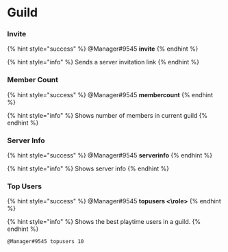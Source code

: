 # Guild

### Invite

{% hint style="success" %}
@Manager\#9545 **invite**
{% endhint %}

{% hint style="info" %}
Sends a server invitation link
{% endhint %}

### Member Count

{% hint style="success" %}
@Manager\#9545 **membercount**
{% endhint %}

{% hint style="info" %}
Shows number of members in current guild
{% endhint %}

### Server Info

{% hint style="success" %}
@Manager\#9545 **serverinfo**
{% endhint %}

{% hint style="info" %}
Shows server info
{% endhint %}

### Top Users

{% hint style="success" %}
@Manager\#9545 **topusers \<\role\>**
{% endhint %}

{% hint style="info" %}
Shows the best playtime users in a guild.
{% endhint %}

```text
@Manager#9545 topusers 10
```